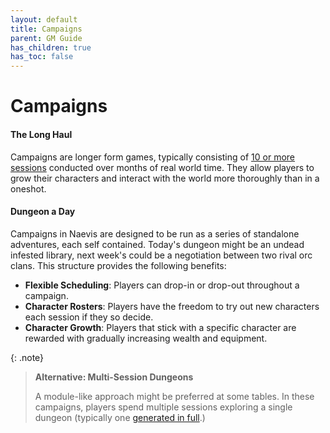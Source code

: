 ```yaml
---
layout: default
title: Campaigns
parent: GM Guide
has_children: true
has_toc: false
---
```


# Campaigns

#### The Long Haul

Campaigns are longer form games, typically consisting of [10 or more sessions](leveling_tables) conducted over months of real world time. They allow players to grow their characters and interact with the world more thoroughly than in a oneshot.

#### Dungeon a Day

Campaigns in Naevis are designed to be run as a series of standalone adventures, each self contained. Today's dungeon might be an undead infested library, next week's could be a negotiation between two rival orc clans. This structure provides the following benefits:

* **Flexible Scheduling**: Players can drop-in or drop-out throughout a campaign.
* **Character Rosters**: Players have the freedom to try out new characters each session if they so decide.
* **Character Growth**: Players that stick with a specific character are rewarded with gradually increasing wealth and equipment.

{: .note}
> **Alternative: Multi-Session Dungeons**
>
> A module-like approach might be preferred at some tables. In these campaigns, players spend multiple sessions exploring a single dungeon (typically one [generated in full](https://donjon.bin.sh/d20/dungeon/).)

